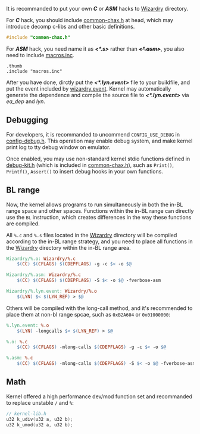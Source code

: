 It is recommanded to put your own ***C*** or ***ASM*** hacks to [Wizardry](../Wizardry/) directory.

For ***C*** hack, you should include [common-chax.h](../include/common-chax.h) at head, which may introduce decomp c-libs and other basic definitions.

```c
#include "common-chax.h"
```

For ***ASM*** hack, you need name it as ***\<\*.s\>*** rather than ~~***\<\*.asm\>***~~, you also need to include [macros.inc](../include/macros.inc).

```assembly
.thumb
.include "macros.inc"
```

After you have done, dirctly put the ***\<\*.lyn.event\>*** file to your buildfile, and put the event included by [wizardry.event](../Wizardry/Wizardry.event). Kernel may automatically generate the dependence and compile the source file to ***\<\*.lyn.event\>*** via *ea_dep* and *lyn*.

## Debugging

For developers, it is recommanded to uncommend `CONFIG_USE_DEBUG` in [config-debug.h](../include/Configs/config-debug.h#L5). This operation may enable debug system, and make kernel print log to tty debug window on emulator.

Once enabled, you may use non-standard kernel stdio functions defined in [debug-kit.h](../include/debug-kit.h) (which is included in [common-chax.h](../include/common-chax.h#L5)), such as `Print()`, `Printf()`, `Assert()` to insert debug hooks in your own functions.

## BL range
Now, the kernel allows programs to run simultaneously in both the in-BL range space and other spaces. Functions within the in-BL range can directly use the `BL` instruction, which creates differences in the way these functions are compiled.

All `%.c` and `%.s` files located in the [Wizardry](./Wizardry/) directory will be compiled according to the in-BL range strategy, and you need to place all functions in the [Wizardry](./Wizardry/) directory within the in-BL range area.

```makefile
Wizardry/%.o: Wizardry/%.c
	$(CC) $(CFLAGS) $(CDEPFLAGS) -g -c $< -o $@

Wizardry/%.asm: Wizardry/%.c
	$(CC) $(CFLAGS) $(CDEPFLAGS) -S $< -o $@ -fverbose-asm

Wizardry/%.lyn.event: Wizardry/%.o
	$(LYN) $< $(LYN_REF) > $@
```

Others will be compiled with the long-call method, and it's recommended to place them at non-bl range spcae, such as `0xB2A604` or `0x01000000`:

```makefile
%.lyn.event: %.o
	$(LYN) -longcalls $< $(LYN_REF) > $@

%.o: %.c
	$(CC) $(CFLAGS) -mlong-calls $(CDEPFLAGS) -g -c $< -o $@

%.asm: %.c
	$(CC) $(CFLAGS) -mlong-calls $(CDEPFLAGS) -S $< -o $@ -fverbose-asm
```

## Math

Kernel offered a high performance dev/mod function set and recommanded to replace unstable `/` and `%`:

```c
// kernel-lib.h
u32 k_udiv(u32 a, u32 b);
u32 k_umod(u32 a, u32 b);
```
